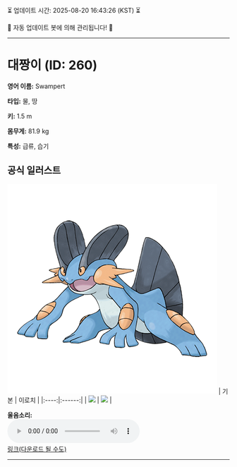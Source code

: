 
⏳ 업데이트 시간: 2025-08-20 16:43:26 (KST) ⏳

🤖 자동 업데이트 봇에 의해 관리됩니다! 🤖

---

# 대짱이 (ID: 260)
**영어 이름:** Swampert

**타입:** 물, 땅

**키:** 1.5 m

**몸무게:** 81.9 kg

**특성:** 급류, 습기

## 공식 일러스트
![](https://raw.githubusercontent.com/PokeAPI/sprites/master/sprites/pokemon/other/official-artwork/260.png)
| 기본 | 이로치 |
|:----:|:------:|
| <img src="http://play.pokemonshowdown.com/sprites/ani/swampert.gif" width="200"> | <img src="http://play.pokemonshowdown.com/sprites/ani-shiny/swampert.gif" width="200"> |

**울음소리:**<br><audio controls src="https://raw.githubusercontent.com/PokeAPI/cries/main/cries/pokemon/latest/260.ogg"></audio><br> [링크(다운로드 될 수도)](https://raw.githubusercontent.com/PokeAPI/cries/main/cries/pokemon/latest/260.ogg)


---
